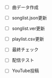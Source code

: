 - [ ] 曲データ作成
- [ ] songlist.json更新
- [ ] songlist.ver更新
- [ ] playlist.csv更新
- [ ] 最終チェック
- [ ] 配信テスト
- [ ] YouTube投稿

